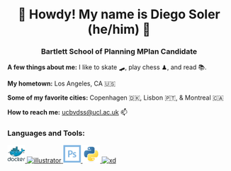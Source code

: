 <h1 align="center">🤠 Howdy! My name is Diego Soler (he/him) 🤠</h1>
<h3 align="center">Bartlett School of Planning MPlan Candidate</h3>


 **A few things about me:** I like to skate 🛹, play chess ♟, and read 📚.

 **My hometown:** Los Angeles, CA 🇺🇸

 **Some of my favorite cities:** Copenhagen 🇩🇰, Lisbon 🇵🇹, & Montreal 🇨🇦

 **How to reach me:** ucbvdss@ucl.ac.uk 📫 

<h3 align="left">Languages and Tools:</h3>
<p align="left"> <a href="https://www.docker.com/" target="_blank" rel="noreferrer"> <img src="https://raw.githubusercontent.com/devicons/devicon/master/icons/docker/docker-original-wordmark.svg" alt="docker" width="40" height="40"/> </a> <a href="https://www.adobe.com/in/products/illustrator.html" target="_blank" rel="noreferrer"> <img src="https://www.vectorlogo.zone/logos/adobe_illustrator/adobe_illustrator-icon.svg" alt="illustrator" width="40" height="40"/> </a> <a href="https://www.photoshop.com/en" target="_blank" rel="noreferrer"> <img src="https://raw.githubusercontent.com/devicons/devicon/master/icons/photoshop/photoshop-line.svg" alt="photoshop" width="40" height="40"/> </a> <a href="https://www.python.org" target="_blank" rel="noreferrer"> <img src="https://raw.githubusercontent.com/devicons/devicon/master/icons/python/python-original.svg" alt="python" width="40" height="40"/> </a> <a href="https://www.adobe.com/products/xd.html" target="_blank" rel="noreferrer"> <img src="https://cdn.worldvectorlogo.com/logos/adobe-xd.svg" alt="xd" width="40" height="40"/> </a> </p>
